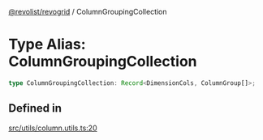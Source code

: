 [@revolist/revogrid](README.md) / ColumnGroupingCollection

# Type Alias: ColumnGroupingCollection

```ts
type ColumnGroupingCollection: Record<DimensionCols, ColumnGroup[]>;
```

## Defined in

[src/utils/column.utils.ts:20](https://github.com/revolist/revogrid/blob/2f07f30b37da771d7d712c0b9b9b90928758921a/src/utils/column.utils.ts#L20)
